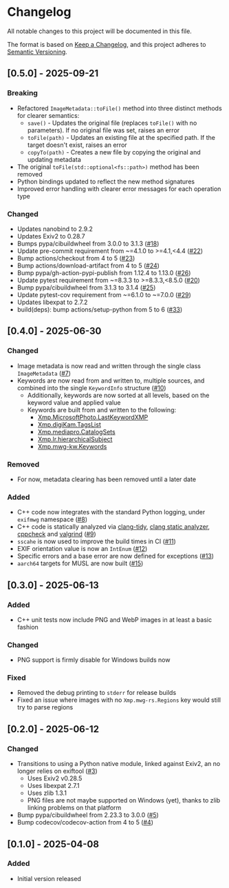 # Changelog

All notable changes to this project will be documented in this file.

The format is based on [Keep a Changelog](https://keepachangelog.com/en/1.1.0/),
and this project adheres to [Semantic Versioning](https://semver.org/spec/v2.0.0.html).

## [0.5.0] - 2025-09-21

### Breaking

- Refactored `ImageMetadata::toFile()` method into three distinct methods for clearer semantics:
  - `save()` - Updates the original file (replaces `toFile()` with no parameters). If no original file was set, raises an error
  - `toFile(path)` - Updates an existing file at the specified path. If the target doesn't exist, raises an error
  - `copyTo(path)` - Creates a new file by copying the original and updating metadata
- The original `toFile(std::optional<fs::path>)` method has been removed
- Python bindings updated to reflect the new method signatures
- Improved error handling with clearer error messages for each operation type

### Changed

- Updates nanobind to 2.9.2
- Updates Exiv2 to 0.28.7
- Bumps pypa/cibuildwheel from 3.0.0 to 3.1.3 ([#18](https://github.com/stumpylog/exifmwg/pull/18))
- Update pre-commit requirement from ~=4.1.0 to >=4.1,<4.4 ([#22](https://github.com/stumpylog/exifmwg/pull/22))
- Bump actions/checkout from 4 to 5 ([#23](https://github.com/stumpylog/exifmwg/pull/23))
- Bump actions/download-artifact from 4 to 5 ([#24](https://github.com/stumpylog/exifmwg/pull/24))
- Bump pypa/gh-action-pypi-publish from 1.12.4 to 1.13.0 ([#26](https://github.com/stumpylog/exifmwg/pull/26))
- Update pytest requirement from ~=8.3.3 to >=8.3.3,<8.5.0 ([#20](https://github.com/stumpylog/exifmwg/pull/20))
- Bump pypa/cibuildwheel from 3.1.3 to 3.1.4 ([#25](https://github.com/stumpylog/exifmwg/pull/25))
- Update pytest-cov requirement from ~=6.1.0 to ~=7.0.0 ([#29](https://github.com/stumpylog/exifmwg/pull/29))
- Updates libexpat to 2.7.2
- build(deps): bump actions/setup-python from 5 to 6 ([#33](https://github.com/stumpylog/exifmwg/pull/33))

## [0.4.0] - 2025-06-30

### Changed

- Image metadata is now read and written through the single class `ImageMetadata` ([#7](https://github.com/stumpylog/exifmwg/pull/7))
- Keywords are now read from and written to, multiple sources, and combined into the single `KeywordInfo` structure ([#10](https://github.com/stumpylog/exifmwg/pull/10))
  - Additionally, keywords are now sorted at all levels, based on the keyword value and applied value
  - Keywords are built from and written to the following:
    - [Xmp.MicrosoftPhoto.LastKeywordXMP](https://exiftool.org/TagNames/Microsoft.html#XMP)
    - [Xmp.digiKam.TagsList](https://exiftool.org/TagNames/XMP.html#digiKam)
    - [Xmp.mediapro.CatalogSets](https://exiftool.org/TagNames/XMP.html#MediaPro)
    - [Xmp.lr.hierarchicalSubject](https://exiftool.org/TagNames/XMP.html#Lightroom)
    - [Xmp.mwg-kw.Keywords](https://exiftool.org/TagNames/MWG.html#Keywords)

### Removed

- For now, metadata clearing has been removed until a later date

### Added

- C++ code now integrates with the standard Python logging, under `exifmwg` namespace ([#8](https://github.com/stumpylog/exifmwg/pull/8))
- C++ code is statically analyzed via [clang-tidy](https://clang.llvm.org/extra/clang-tidy/), [clang static analyzer](https://clang-analyzer.llvm.org/), [cppcheck](https://cppcheck.sourceforge.io/) and [valgrind](https://valgrind.org/) ([#9](https://github.com/stumpylog/exifmwg/pull/9))
- `sscahe` is now used to improve the build times in CI ([#11](https://github.com/stumpylog/exifmwg/pull/11))
- EXIF orientation value is now an `IntEnum` ([#12](https://github.com/stumpylog/exifmwg/pull/12))
- Specific errors and a base error are now defined for exceptions ([#13](https://github.com/stumpylog/exifmwg/pull/13))
- `aarch64` targets for MUSL are now built ([#15](https://github.com/stumpylog/exifmwg/pull/15))

## [0.3.0] - 2025-06-13

### Added

- C++ unit tests now include PNG and WebP images in at least a basic fashion

### Changed

- PNG support is firmly disable for Windows builds now

### Fixed

- Removed the debug printing to `stderr` for release builds
- Fixed an issue where images with no `Xmp.mwg-rs.Regions` key would still try to parse regions

## [0.2.0] - 2025-06-12

### Changed

- Transitions to using a Python native module, linked against Exiv2, an no longer relies on exiftool ([#3](https://github.com/stumpylog/exifmwg/pull/3))
  - Uses Exiv2 v0.28.5
  - Uses libexpat 2.7.1
  - Uses zlib 1.3.1
  - PNG files are not maybe supported on Windows (yet), thanks to zlib linking problems on that platform
- Bump pypa/cibuildwheel from 2.23.3 to 3.0.0 ([#5](https://github.com/stumpylog/exifmwg/pull/5))
- Bump codecov/codecov-action from 4 to 5 ([#4](https://github.com/stumpylog/exifmwg/pull/4))

## [0.1.0] - 2025-04-08

### Added

- Initial version released
